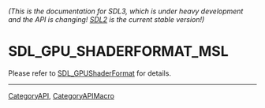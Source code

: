 ###### (This is the documentation for SDL3, which is under heavy development and the API is changing! [SDL2](https://wiki.libsdl.org/SDL2/) is the current stable version!)
# SDL_GPU_SHADERFORMAT_MSL

Please refer to [SDL_GPUShaderFormat](SDL_GPUShaderFormat) for details.

----
[CategoryAPI](CategoryAPI), [CategoryAPIMacro](CategoryAPIMacro)

